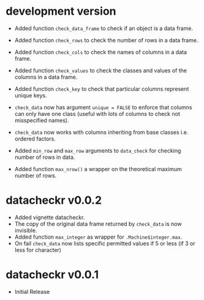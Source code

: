 # development version


- Added function `check_data_frame` to check if an object is a data frame.
- Added function `check_rows` to check the number of rows in a data frame.
- Added function `check_cols` to check the names of columns in a data frame.
- Added function `check_values` to check the classes and values of the columns in a data frame.
- Added function `check_key` to check that particular columns represent unique keys.

- `check_data` now has argument `unique = FALSE` to enforce that columns can only have
one class (useful with lots of columns to check not misspecified names).
- `check_data` now works with columns inheriting from base classes i.e. ordered factors.
- Added `min_row` and `max_row` arguments to `data_check` for checking number of rows in data.

- Added function `max_nrow()` a wrapper on the theoretical maximum number of rows.

# datacheckr v0.0.2

- Added vignette datacheckr.
- The copy of the original data frame returned by `check_data` is now invisible.
- Added function `max_integer` as wrapper for `.Machine$integer.max`.
- On fail `check_data` now lists specific permitted values if 5 or less 
(if 3 or less for character)

# datacheckr v0.0.1

- Initial Release
